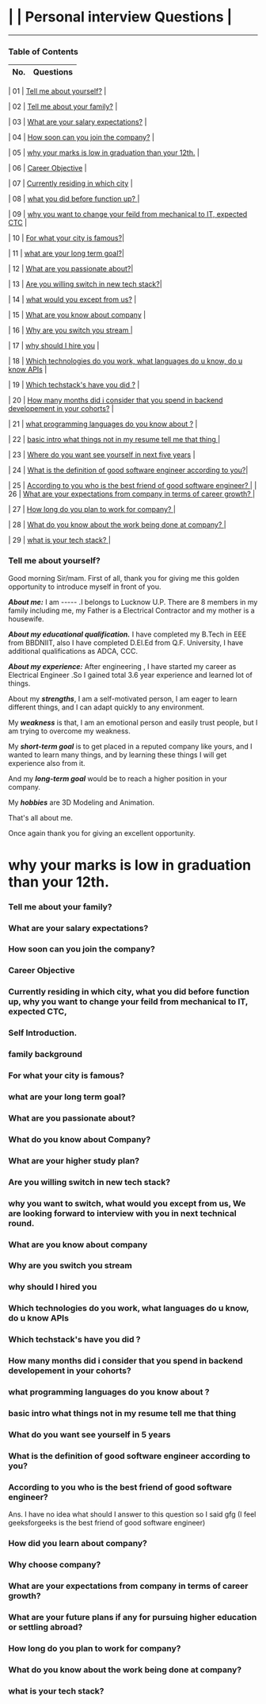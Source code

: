 

# |      |   Personal interview Questions |

---

### Table of Contents

| No. | Questions                                                                                                                                                         |
| --- | ----------------------------------------------------------------------------------------------------------------------------------------------------------------- |

|  01  | [Tell me about yourself?](#tell-me-about-your-family) |

|  02  | [Tell me about your family?](#tell-me-about-your-family) |

|  03  | [What are your salary expectations?](#what-are-your-salary-expectations) |

|  04  | [How soon can you join the company?](#how-soon-can-you-join-the-company) |

|  05  | [why your marks is low in graduation than your 12th.](#why-your-marks-is-low-in-graduation-than-your-12th) |

|  06  | [Career Objective](#career-objective) |

|  07  | [Currently residing in which city](#currently-residing-in-which-city)      |

|  08  | [what you did before function up? ](#what-you-did-before-function-up)      |

|  09  | [why you want to change your feild from mechanical to IT, expected CTC](#why-you-want-to-change-your-feild-from-mechanical-to-it-expected-ctc)  |

|  10  | [For what your city is famous?](#for-what-your-city-is-famous)|

|  11  | [what are your long term goal?](#what-are-your-long-term-goal)|

|  12  | [What are you passionate about?](#what-are-you-passionate-about)|

|  13  | [Are you willing switch in new tech stack?](#are-you-willing-switch-in-new-tech-stack)|

|  14  | [what would you except from us?](#what-would-you-except-from-us)  |

|  15  | [What are you know about company](#what-are-you-know-about-company)   | 

|  16  | [Why are you switch you stream ](#why-are-you-switch-you-stream)   | 

|  17  | [why should I hire you](#why-should-i-hire-you)     |

|  18  | [Which technologies do you work, what languages do u know, do u know APIs](#which-technologies-do-you-work-what-languages-do-u-know-do-u-know-apis)    | 

|  19  | [Which techstack's have you did ?](#which-techstacks-have-you-did) | 

|  20  | [How many months did i consider that you spend in backend developement in your cohorts?](#how-many-months-did-i-consider-that-you-spend-in-backend-developement-in-your-cohorts)   | 

|  21  | [what programming languages do you know about ?](#what-programming-languages-do-you-know-about)   | 

|  22  | [basic intro what things not in my resume tell me that thing ](#basic-intro-what-things-not-in-my-resume-tell-me-that-thing)  |

|  23  | [Where do you want see yourself in next five years](#where-do-you-want-see-yourself-in-next-five-years)       |

|  24  | [What is the definition of good software engineer according to you?](#what-is-the-definition-of-good-software-engineer-according-to-you)|

|  25  | [According to you who is the best friend of good software engineer? ](#according-to-you-who-is-the-best-friend-of-good-software-engineer)| 
|  26  | [What are your expectations from company in terms of career growth? ](#what-are-your-expectations-from-company-in-terms-of-career-growth)   |

|  27  | [How long do you plan to work for company? ](#how-long-do-you-plan-to-work-for-company) |

|  28  | [ What do you know about the work being done at company?  ](#what-do-you-know-about-the-work-being-done-at-company) |

|  29  | [what is your tech stack?   ](#what-is-your-tech-stack)              |




### Tell me about yourself?

Good morning Sir/mam.
First of all, thank you for giving me this golden opportunity to introduce myself in front of you.

***About me:*** I am ----- .I belongs to Lucknow U.P. There are 8 members in my family including me, my Father is a Electrical Contractor and my mother is a housewife.

***About my educational qualification.*** I have completed my B.Tech in EEE from BBDNIIT, also I have completed D.El.Ed from Q.F. University, I have additional qualifications as ADCA, CCC.

***About my experience:*** After engineering , I have started my career as Electrical Engineer .So I gained total 3.6 year experience and learned lot of things.

About my ***strengths***, I am a self-motivated person, I am eager to learn different things, and I can adapt quickly to any environment.

My ***weakness*** is that, I am an emotional person and easily trust people, but I am trying to overcome my weakness.

My ***short-term goal*** is to get placed in a reputed company like yours, and I wanted to learn many things, and by learning these things I will get experience also from it.

And my ***long-term goal*** would be to reach a higher position in your company.

My ***hobbies*** are 3D Modeling and Animation.

That's all about me.

Once again thank you for giving an excellent opportunity.

# why your marks is low in graduation than your 12th.

### Tell me about your family?
### What are your salary expectations?
### How soon can you join the company?
### Career Objective
### Currently residing in which city, what you did before function up, why you want to change your feild from mechanical to IT, expected CTC,  
### Self Introduction.
### family background
### For what your city is famous?
### what are your long term goal?
### What are you passionate about?
### What do you know about Company?
### What are your higher study plan?
### Are you willing switch in new tech stack?
### why you want to switch, what would you except from us, We are looking forward to interview with you in next technical round.

### What are you know about company
### Why are you switch you stream 
### why should I hired you
### Which technologies do you work, what languages do u know, do u know APIs
### Which techstack's have you did ?
### How many months did i consider that you spend in backend developement in your cohorts?

### what programming languages do you know about ?

###  basic intro what things not in my resume tell me that thing
### What do you want see yourself in 5 years
###  What is the definition of good software engineer according to you?
###  According to you who is the best friend of good software engineer? 
Ans. I have no idea what should I answer to this question so I said gfg (I feel geeksforgeeks is the best friend of good software engineer)
### How did you learn about company?
### Why choose company?
### What are your expectations from company in terms of career growth?
### What are your future plans if any for pursuing higher education or settling abroad?
### How long do you plan to work for company?
### What do you know about the work being done at company?
### what is your tech stack?
